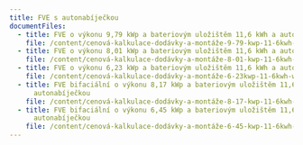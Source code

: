 ```yaml
---
title: FVE s autonabíječkou
documentFiles:
  - title: FVE o výkonu 9,79 kWp a bateriovým uložištěm 11,6 kWh a autonabíječkou
    file: /content/cenová-kalkulace-dodávky-a-montáže-9-79-kwp-11-6kwh-wallbox-leden-2024.pdf
  - title: FVE o výkonu 8,01 kWp a bateriovým uložištěm 11,6 kWh a autonabíječkou
    file: /content/cenová-kalkulace-dodávky-a-montáže-8-01-kwp-11-6kwh-wallbox-leden-2024.pdf
  - title: FVE o výkonu 6,23 kWp a bateriovým uložištěm 11,6 kWh a autonabíječkou
    file: /content/cenová-kalkulace-dodávky-a-montáže-6-23kwp-11-6kwh-wallbox-leden-2024.pdf
  - title: FVE bifaciální o výkonu 8,17 kWp a bateriovým uložištěm 11,6 kWh a
      autonabíječkou
    file: /content/cenová-kalkulace-dodávky-a-montáže-8-17-kwp-11-6kwh-wallbox-leden-2024.pdf
  - title: FVE bifaciální o výkonu 6,45 kWp a bateriovým uložištěm 11,6 kWh a
      autonabíječkou
    file: /content/cenová-kalkulace-dodávky-a-montáže-6-45-kwp-11-6kwh-wallbox-leden-2024.pdf
---
```


